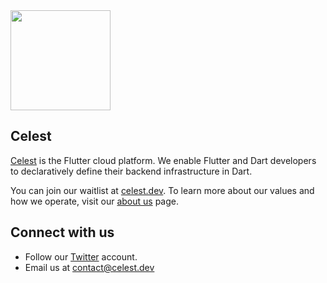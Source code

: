 <img src="https://github.com/celest-dev/.github/assets/17932473/880aff87-b4ab-4a61-9eb3-a18601ebf0a9" width="160" height="160">

## Celest

[Celest](https://celest.dev) is the Flutter cloud platform. We enable Flutter and Dart developers to declaratively define their backend infrastructure in Dart.

You can join our waitlist at [celest.dev](https://celest.dev). To learn more about our values and how we operate, visit our [about us](https://celest.dev/about-us/) page.

## Connect with us

- Follow our [Twitter](https://twitter.com/Celest_Dev) account.
- Email us at contact@celest.dev

